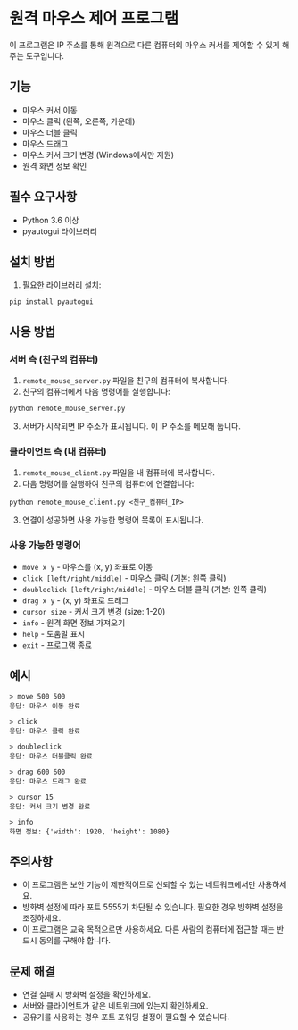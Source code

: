 # 원격 마우스 제어 프로그램

이 프로그램은 IP 주소를 통해 원격으로 다른 컴퓨터의 마우스 커서를 제어할 수 있게 해주는 도구입니다.

## 기능

- 마우스 커서 이동
- 마우스 클릭 (왼쪽, 오른쪽, 가운데)
- 마우스 더블 클릭
- 마우스 드래그
- 마우스 커서 크기 변경 (Windows에서만 지원)
- 원격 화면 정보 확인

## 필수 요구사항

- Python 3.6 이상
- pyautogui 라이브러리

## 설치 방법

1. 필요한 라이브러리 설치:
```
pip install pyautogui
```

## 사용 방법

### 서버 측 (친구의 컴퓨터)

1. `remote_mouse_server.py` 파일을 친구의 컴퓨터에 복사합니다.
2. 친구의 컴퓨터에서 다음 명령어를 실행합니다:
```
python remote_mouse_server.py
```
3. 서버가 시작되면 IP 주소가 표시됩니다. 이 IP 주소를 메모해 둡니다.

### 클라이언트 측 (내 컴퓨터)

1. `remote_mouse_client.py` 파일을 내 컴퓨터에 복사합니다.
2. 다음 명령어를 실행하여 친구의 컴퓨터에 연결합니다:
```
python remote_mouse_client.py <친구_컴퓨터_IP>
```
3. 연결이 성공하면 사용 가능한 명령어 목록이 표시됩니다.

### 사용 가능한 명령어

- `move x y` - 마우스를 (x, y) 좌표로 이동
- `click [left/right/middle]` - 마우스 클릭 (기본: 왼쪽 클릭)
- `doubleclick [left/right/middle]` - 마우스 더블 클릭 (기본: 왼쪽 클릭)
- `drag x y` - (x, y) 좌표로 드래그
- `cursor size` - 커서 크기 변경 (size: 1-20)
- `info` - 원격 화면 정보 가져오기
- `help` - 도움말 표시
- `exit` - 프로그램 종료

## 예시

```
> move 500 500
응답: 마우스 이동 완료

> click
응답: 마우스 클릭 완료

> doubleclick
응답: 마우스 더블클릭 완료

> drag 600 600
응답: 마우스 드래그 완료

> cursor 15
응답: 커서 크기 변경 완료

> info
화면 정보: {'width': 1920, 'height': 1080}
```

## 주의사항

- 이 프로그램은 보안 기능이 제한적이므로 신뢰할 수 있는 네트워크에서만 사용하세요.
- 방화벽 설정에 따라 포트 5555가 차단될 수 있습니다. 필요한 경우 방화벽 설정을 조정하세요.
- 이 프로그램은 교육 목적으로만 사용하세요. 다른 사람의 컴퓨터에 접근할 때는 반드시 동의를 구해야 합니다.

## 문제 해결

- 연결 실패 시 방화벽 설정을 확인하세요.
- 서버와 클라이언트가 같은 네트워크에 있는지 확인하세요.
- 공유기를 사용하는 경우 포트 포워딩 설정이 필요할 수 있습니다.



